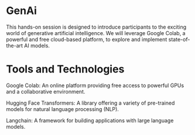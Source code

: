 # GenAi
 This hands-on session is designed to introduce participants to the exciting world of generative artificial intelligence. We will leverage Google Colab, a powerful and free cloud-based platform, to explore and implement state-of-the-art AI models.

# Tools and Technologies
Google Colab: An online platform providing free access to powerful GPUs and a collaborative environment.

Hugging Face Transformers: A library offering a variety of pre-trained models for natural language processing (NLP).

Langchain: A framework for building applications with large language models.
